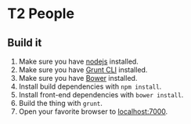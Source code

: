 # T2 People

## Build it
1. Make sure you have [nodejs](http://nodejs.org/) installed.
2. Make sure you have [Grunt CLI](http://gruntjs.com/getting-started#installing-the-cli) installed.
3. Make sure you have [Bower](http://bower.io/#installing-bower) installed.
4. Install build dependencies with `npm install`.
5. Install front-end dependencies with `bower install`.
6. Build the thing with `grunt`.
7. Open your favorite browser to [localhost:7000](http://localhost:7000/).
